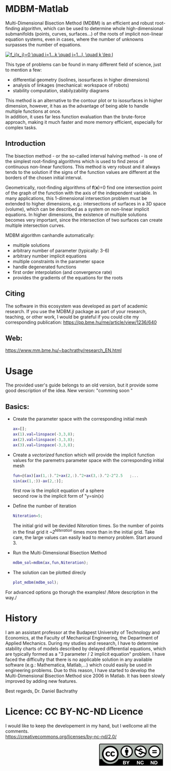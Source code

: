 # MDBM-Matlab

Multi-Dimensional Bisection Method (MDBM) is an efficient and robust root-finding algorithm, which can be used to determine whole high-dimensional submanifolds (points, curves, surfaces…) of the roots of implicit non-linear equation systems, even in cases, where the number of unknowns surpasses the number of equations.

<a href="https://www.codecogs.com/eqnedit.php?latex=f_i(x_j)=0&space;\quad&space;i=1...k&space;\quad&space;j=1...l,&space;\quad&space;k&space;\leq&space;l" target="_blank"><img src="https://latex.codecogs.com/gif.latex?f_i(x_j)=0&space;\quad&space;i=1...k&space;\quad&space;j=1...l,&space;\quad&space;k&space;\leq&space;l" title="f_i(x_j)=0 \quad i=1...k \quad j=1...l, \quad k \leq l" /></a>

This type of problems can be found in many different field of science, just to mention a few:
- differential geometry (isolines, isosurfaces in higher dimensions)
- analysis of linkages (mechanical: workspace of robots)
- stability computation, stabilyzability diagrams


This method is an alternative to the contour plot or to isosurfaces in higher dimension, however, it has as the advantage of being able to handle multiple functions at once. <br>
In addition, it uses far less function evaluation than the brute-force approach, making it much faster and more memory efficient, especially for complex tasks.


## Introduction

The bisection method - or the so-called interval halving method - is one of the simplest root-finding algorithms which is used to find zeros of continuous non-linear functions.
This method is very robust and it always tends to the solution if the signs of the function values are different at the borders of the chosen initial interval.

Geometrically, root-finding algorithms of __f__(__x__)=0 find one intersection point of the graph of the function with the axis of the independent variable.
In many applications, this 1-dimensional intersection problem must be extended to higher dimensions, e.g.: intersections of surfaces in a 3D space (volume), which can be described as a system on non-linear implicit equations. In higher dimensions, the existence of multiple solutions becomes very important, since the intersection of two surfaces can create multiple intersection curves.

MDBM algorithm canhandle automatically:
- multiple solutions 
- arbitrary number of parameter (typically: 3-6)
- arbitrary number implicit equations
- multiple constraints in the parameter space
- handle degenerated functions
- first order interpolation (and convergence rate)
- provides the gradients of the equations for the roots


## Citing
The software in this ecosystem was developed as part of academic research. If you use the MDBM.jl package as part of your research, teaching, or other work, I would be grateful if you could cite my corresponding publication: <https://pp.bme.hu/me/article/view/1236/640>


## Web:
<https://www.mm.bme.hu/~bachrathy/research_EN.html>
# Usage

The provided user's guide belongs to an old version, but it provide some good description of the idea.
New version: "comming soon " <br>

## Basics:
 * Create the parameter space with the corresponding initial mesh <br>
    ```matlab
    ax=[];
    ax(1).val=linspace(-3,3,8);
    ax(2).val=linspace(-3,3,8);
    ax(3).val=linspace(-3,3,8);
    ```
 * Create a _vectorized_ function which will provide the implicit function values for the paremetrs parameter space with the corresponding initial mesh <br>
    ```matlab
    fun=@(ax)[ax(1,:).^2+ax(2,:).^2+ax(3,:).^2-2^2.5   ;...
    sin(ax(1,:))-ax(2,:)];
    ```

   first row is the implicit equation of a sphere  <br>
    second row is the implicit form of "y=sin(x)

* Define the number of iteration<br>
    ```matlab
    Niteration=5; 
    ```
    The initial grid will be devided _Niteration_ times. So the number of points in the final grid it _~2<sup>Niteration</sup>_ times more than in the initial grid. Take care, the large values can easily lead to memory problem. Start around 3.

* Run the Multi-Dimensional Bisection Method <br>
    ```matlab
    mdbm_sol=mdbm(ax,fun,Niteration);
    ```

* The solution can be plotted direcly <br>
    ```matlab
    plot_mdbm(mdbm_sol);
    ```


For advanced options go thorugh the examples!
/More description in the way./


# History

I am an assistant professor at the Budapest University of Technology and Economics, at the Faculty of Mechanical Engineering, the Department of Applied Mechanics.
During my studies and research, I have to determine stability charts of models described by delayed differential equations, which are typically formed as a "3 parameter / 2 implicit equation" problem. I have faced the difficulty that there is no applicable solution in any available software (e.g.: Mathematica, Matlab,...) which could easily be used in engineering problems. 
Due to this reason, I have started to develop the Multi-Dimensional Bisection Method  sice 2006 in Matlab. It has been slowly improved by adding new features.

Best regards,
Dr. Daniel Bachrathy


# Licence: CC BY-NC-ND Licence 
I would like to keep the developement in my hand, but I wellcome all the comments. <br>
<https://creativecommons.org/licenses/by-nc-nd/2.0/>

<img src="by-nc-nd.png"
     alt="CC BY-NC-ND"
     style="float: right; margin-right: 10px; width: 200px;" />


